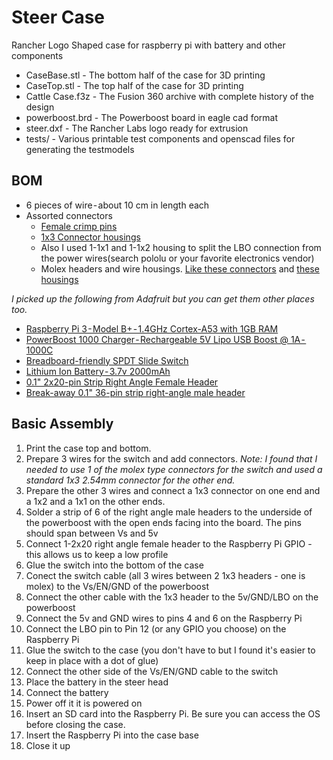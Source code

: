 # Steer Case
Rancher Logo Shaped case for raspberry pi with battery and other components

* CaseBase.stl - The bottom half of the case for 3D printing
* CaseTop.stl - The top half of the case for 3D printing
* Cattle Case.f3z - The Fusion 360 archive with complete history of the design
* powerboost.brd - The Powerboost board in eagle cad format
* steer.dxf - The Rancher Labs logo ready for extrusion
* tests/ - Various printable test components and openscad files for generating the testmodels

## BOM
* 6 pieces of wire - about 10 cm in length each
* Assorted connectors
  * [Female crimp pins](https://www.pololu.com/product/1930)
  * [1x3 Connector housings](https://www.pololu.com/product/1902)
  * Also I used 1-1x1 and 1-1x2 housing to split the LBO connection from the power wires(search pololu or your favorite electronics vendor)
  * Molex headers and wire housings. [Like these connectors](https://www.mouser.com/Search/Refine?Keyword=538-08-55-0111) and [these housings](https://www.mouser.com/ProductDetail/Molex/22-01-2035?qs=%2Fha2pyFadujIEQkzoGlzi6OdgxxLl5ZwtIU0IZrEPkY%3D)

*I picked up the following from Adafruit but you can get them other places too.*
* [Raspberry Pi 3 - Model B+ - 1.4GHz Cortex-A53 with 1GB RAM](https://www.adafruit.com/product/3775)
* [PowerBoost 1000 Charger - Rechargeable 5V Lipo USB Boost @ 1A - 1000C](https://www.adafruit.com/product/2465)
* [Breadboard-friendly SPDT Slide Switch](https://www.adafruit.com/product/805)
* [Lithium Ion Battery - 3.7v 2000mAh](https://www.adafruit.com/product/2011)
* [0.1" 2x20-pin Strip Right Angle Female Header](https://www.adafruit.com/product/2823)
* [Break-away 0.1" 36-pin strip right-angle male header](https://www.adafruit.com/product/1540)

## Basic Assembly
1. Print the case top and bottom. 
1. Prepare 3 wires for the switch and add connectors. *Note: I found that I needed to use 1 of the molex type connectors for the switch and used a standard 1x3 2.54mm connector for the other end.*
1. Prepare the other 3 wires and connect a 1x3 connector on one end and a 1x2 and a 1x1 on the other ends.
1. Solder a strip of 6 of the right angle male headers to the underside of the powerboost with the open ends facing into the board. The pins should span between Vs and 5v
1. Connect 1-2x20 right angle female header to the Raspberry Pi GPIO - this allows us to keep a low profile
1. Glue the switch into the bottom of the case
1. Conect the switch cable (all 3 wires between 2 1x3 headers - one is molex) to the Vs/EN/GND of the powerboost
1. Connect the other cable with the 1x3 header to the 5v/GND/LBO on the powerboost
1. Connect the 5v and GND wires to pins 4 and 6 on the Raspberry Pi
1. Connect the LBO pin to Pin 12 (or any GPIO you choose) on the Raspberry Pi
1. Glue the switch to the case (you don't have to but I found it's easier to keep in place with a dot of glue)
1. Connect the other side of the Vs/EN/GND cable to the switch
1. Place the battery in the steer head
1. Connect the battery
1. Power off it it is powered on
1. Insert an SD card into the Raspberry Pi. Be sure you can access the OS before closing the case. 
1. Insert the Raspberry Pi into the case base
1. Close it up

